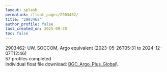 ```yaml
---
layout: splash
permalink: /float_pages/2903462/
title: "2903462"
author_profile: false
last_created_on: 2025-09-30
toc: false
---
```

 
2903462: UW, SOCCOM, Argo equivalent (2023-05-26T05:31 to 2024-12-07T12:46)\
57 profiles completed\
Individual float file download: [BGC_Argo_Plus_Global](https://ftp.soest.hawaii.edu/bgc_argo_plus/Individual_Floats/outliers_removed/2903462_Sprof_processed.nc)\
